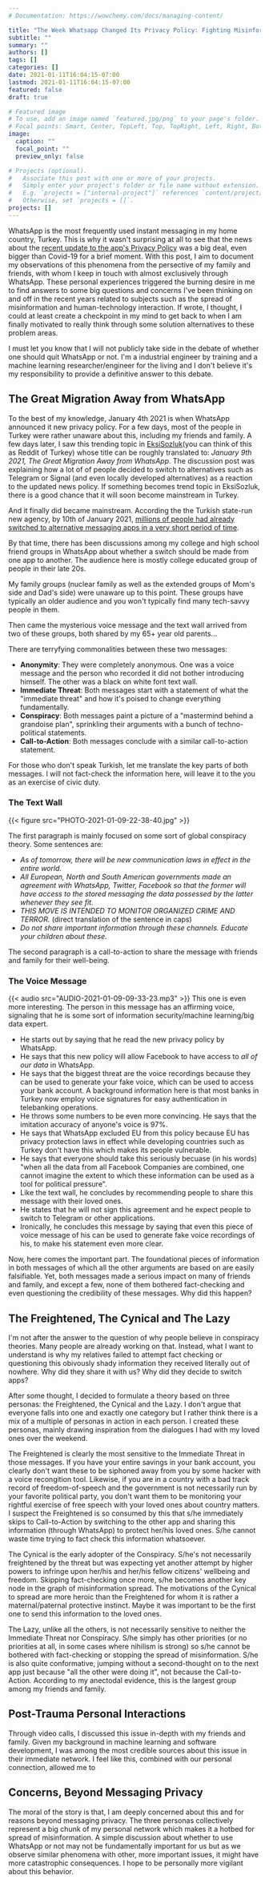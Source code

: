 ```yaml
---
# Documentation: https://wowchemy.com/docs/managing-content/

title: "The Week Whatsapp Changed Its Privacy Policy: Fighting Misinformation Spread in my Family & Friends Network"
subtitle: ""
summary: ""
authors: []
tags: []
categories: []
date: 2021-01-11T16:04:15-07:00
lastmod: 2021-01-11T16:04:15-07:00
featured: false
draft: true

# Featured image
# To use, add an image named `featured.jpg/png` to your page's folder.
# Focal points: Smart, Center, TopLeft, Top, TopRight, Left, Right, BottomLeft, Bottom, BottomRight.
image:
  caption: ""
  focal_point: ""
  preview_only: false

# Projects (optional).
#   Associate this post with one or more of your projects.
#   Simply enter your project's folder or file name without extension.
#   E.g. `projects = ["internal-project"]` references `content/project/deep-learning/index.md`.
#   Otherwise, set `projects = []`.
projects: []
---
```


WhatsApp is the most frequently used instant messaging in my home country, Turkey. This is why it wasn't surprising at all to see that the news about the [recent update to the app's Privacy Policy](https://www.whatsapp.com/legal/updates/privacy-policy/?lang=en) was a big deal, even bigger than Covid-19 for a brief moment. With this post, I aim to document my observations of this phenomena from the persective of my family and friends, with whom I keep in touch with almost exclusively through WhatsApp. These personal experiences triggered the burning desire in me to find answers to some big questions and concerns I've been thinking on and off in the recent years related to subjects such as the spread of misinformation and human-technology interaction. If wrote, I thought, I could at least create a checkpoint in my mind to get back to when I am finally motivated to really think through some solution alternatives to these problem areas.

I must let you know that I will not publicly take side in the debate of whether one should quit WhatsApp or not. I'm a industrial engineer by training and a machine learning researcher/engineer for the living and I don't believe it's my responsibility to provide a definitive answer to this debate.

## The Great Migration Away from WhatsApp
To the best of my knowledge, January 4th 2021 is when WhatsApp announced it new privacy policy. For a few days, most of the people in Turkey were rather unaware about this, including my friends and family. A few days later, I saw this trending topic in [EksiSozluk](https://eksisozluk.com)(you can think of this as Reddit of Turkey) whose title can be roughly translated to: *January 9th 2021, The Great Migration Away from WhatsApp*. The discussion post was explaining how a lot of of people decided to switch to alternatives such as Telegram or Signal (and even locally developed alternatives) as a reaction to the updated news policy. If something becomes trend topic in EksiSozluk, there is a good chance that it will soon become mainstream in Turkey. 

And it finally did became mainstream. According the the Turkish state-run new agency, by 10th of January 2021, [millions of people had already switched to alternative messaging apps in a very short period of time](https://www.aa.com.tr/en/turkey/turkey-local-messaging-apps-boom-after-whatsapp-update/2105123).

By that time, there has been discussions among my college and high school friend groups in WhatsApp about whether a switch should be made from one app to another. The audience here is mostly college educated group of people in their late 20s.

My family groups (nuclear family as well as the extended groups of Mom's side and Dad's side) were unaware up to this point. These groups have typically an older audience and you won't typically find many tech-savvy people in them.

Then came the mysterious voice message and the text wall arrived from two of these groups, both shared by my 65+ year old parents...

There are terryfying commonalities between these two messages:
- **Anonymity**: They were completely anonymous. One was a voice message and the person who recorded it did not bother introducing himself. The other was a black on white font text wall.
- **Immediate Threat**: Both messages start with a statement of what the "immediate threat" and how it's poised to change everything fundamentally.
- **Conspiracy**: Both messages paint a picture of a "mastermind behind a grandoise plan", sprinkling their arguments with a bunch of techno-political statements. 
- **Call-to-Action**: Both messages conclude with a similar call-to-action statement.

For those who don't speak Turkish, let me translate the key parts of both messages. I will not fact-check the information here, will leave it to the you as an exercise of civic duty.

### The Text Wall
{{< figure src="PHOTO-2021-01-09-22-38-40.jpg" >}}

The first paragraph is mainly focused on some sort of global conspiracy theory. Some sentences are:
- *As of tomorrow, there will be new communication laws in effect in the entire world.*
- *All European, North and South American governments made an agreement with WhatsApp, Twitter, Facebook so that the former will have access to the stored messaging the data possessed by the latter whenever they see fit.*
- *THIS MOVE IS INTENDED TO MONITOR ORGANIZED CRIME AND TERROR.* (direct translation of the sentence in caps)
- *Do not share important information through these channels. Educate your children about these.*

The second paragraph is a call-to-action to share the message with friends and family for their well-being.

### The Voice Message
{{< audio src="AUDIO-2021-01-09-09-33-23.mp3" >}}
This one is even more interesting. The person in this message has an affirming voice, signaling that he is some sort of information security/machine learning/big data expert.

- He starts out by saying that he read the new privacy policy by WhatsApp.
- He says that this new policy will allow Facebook to have access to *all of our data* in WhatsApp.
- He says that the biggest threat are the voice recordings because they can be used to generate your fake voice, which can be used to access your bank account. A background information here is that most banks in Turkey now employ voice signatures for easy authentication in telebanking operations.
- He throws some numbers to be even more convincing. He says that the imitation accuracy of anyone's voice is 97%.
- He says that WhatsApp excluded EU from this policy because EU has privacy protection laws in effect while developing countries such as Turkey don't have this which makes its people vulnerable.
- He says that everyone should take this seriously becuase (in his words) "when all the data from all Facebook Companies are combined, one cannot imagine the extent to which these information can be used as a tool for political pressure".
- Like the text wall, he concludes by recommending people to share this message with their loved ones.
- He states that he will not sign this agreement and he expect people to switch to Telegram or other applications.
- Ironically, he concludes this message by saying that even this piece of voice message of his can be used to generate fake voice recordings of his, to make his statement even more clear.

Now, here comes the important part. The foundational pieces of information in both messages of which all the other arguments are based on are easily falsifiable. Yet, both messages made a serious impact on many of friends and family, and except a few, none of them bothered fact-checking and even questioning the credibility of these messages. Why did this happen?

## The Freightened, The Cynical and The Lazy
I'm not after the answer to the question of why people believe in conspiracy theories. Many people are already working on that. Instead, what I want to understand is why my relatives failed to attempt fact checking or questioning this obivously shady information they received literally out of nowhere. Why did they share it with us? Why did they decide to switch apps? 

After some thought, I decided to formulate a theory based on three personas: the Freightened, the Cynical and the Lazy. I don't argue that everyone falls into one and exactly one category but I rather think there is a mix of a multiple of personas in action in each person. I created these personas, mainly drawing inspiration from the dialogues I had with my loved ones over the weekend.

The Freightened is clearly the most sensitive to the Immediate Threat in those messages. If you have your entire savings in your bank account, you clearly don't want these to be siphoned away from you by some hacker with a voice recongition tool. Likewise, if you are in a country with a bad track record of freedom-of-speech and the government is not necessarily run by your favorite political party, you don't want them to be monitoring your rightful exercise of free speech with your loved ones about country matters. I suspect the Freightened is so consumed by this that s/he immediately skips to Call-to-Action by switching to the other app and sharing this information (through WhatsApp) to protect her/his loved ones. S/he cannot waste time trying to fact check this information whatsoever.

The Cynical is the early adopter of the Conspiracy. S/he's not necessarily freightened by the threat but was expecting yet another attempt by higher powers to infringe upon her/his and her/his fellow citizens' wellbeing and freedom. Skipping fact-checking once more, s/he becomes another key node in the graph of misinformation spread. The motivations of the Cynical to spread are more heroic than the Freightened for whom it is rather a maternal/paternal protective instinct. Maybe it was important to be the first one to send this information to the loved ones.

The Lazy, unlike all the others, is not necessarily sensitive to neither the Immediate Threat nor Conspiracy. S/he simply has other priorities (or no priorities at all, in some cases where nihilism is strong) so s/he cannot be bothered with fact-checking or stopping the spread of misinformation. S/he is also quite conformative, jumping without a second-thought on to the next app just because "all the other were doing it", not because the Call-to-Action. According to my anectodal evidence, this is the largest group among my friends and family.

## Post-Trauma Personal Interactions
Through video calls, I discussed this issue in-depth with my friends and family. Given my background in machine learning and software development, I was among the most credible sources about this issue in their immediate network. I feel like this, combined with our personal connection, allowed me to 

## Concerns, Beyond Messaging Privacy
The moral of the story is that, I am deeply concerned about this and for reasons beyond messaging privacy. The three personas collectively represent a big chunk of my personal network which makes it a hotbed for spread of misinformation. A simple discussion about whether to use WhatsApp or not may not be fundamentally important for us but as we observe similar phenomena with other, more important issues, it might have more catastrophic consequences. I hope to be personally more vigilant about this behavior.


